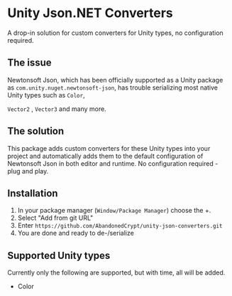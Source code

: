 # Unity Json.NET Converters

A drop-in solution for custom converters for Unity types, no configuration required.


## The issue

Newtonsoft Json, which has been officially supported as a Unity package as  `com.unity.nuget.newtonsoft-json`, has trouble serializing most native Unity types such as `Color`, 

`Vector2` ,   `Vector3` and many more.


## The solution

This package adds custom converters for these Unity types into your project and automatically adds them to the default configuration of Newtonsoft Json in both editor and runtime. No configuration required - plug and play.


## Installation

1. In your package manager (`Window/Package Manager`) choose the +.
2. Select "Add from git URL"
3. Enter `https://github.com/AbandonedCrypt/unity-json-converters.git`
4. You are done and ready to de-/serialize

## Supported Unity types

Currently only the following are supported, but with time, all will be added.

- Color
